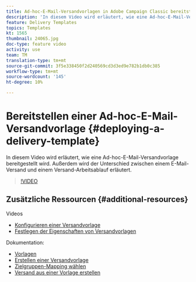 ```yaml
---
title: Ad-hoc-E-Mail-Versandvorlagen in Adobe Campaign Classic bereitstellen
description: 'In diesem Video wird erläutert, wie eine Ad-hoc-E-Mail-Versandvorlage bereitgestellt wird. Außerdem wird der Unterschied zwischen einem E-Mail-Versand und einem Versand-Arbeitsablauf erläutert. '
feature: Delivery Templates
topics: Templates
kt: 1565
thumbnail: 24065.jpg
doc-type: feature video
activity: use
team: TM
translation-type: tm+mt
source-git-commit: 3f5e338450f2d240569cd3d3ed9e782b1db0c385
workflow-type: tm+mt
source-wordcount: '145'
ht-degree: 10%

---
```



# Bereitstellen einer Ad-hoc-E-Mail-Versandvorlage {#deploying-a-delivery-template}

In diesem Video wird erläutert, wie eine Ad-hoc-E-Mail-Versandvorlage bereitgestellt wird. Außerdem wird der Unterschied zwischen einem E-Mail-Versand und einem Versand-Arbeitsablauf erläutert.

>[!VIDEO](https://video.tv.adobe.com/v/24065?quality=12)

## Zusätzliche Ressourcen {#additional-resources}

Videos
* [Konfigurieren einer Versandvorlage](/help/acc/sending-messages/using-delivery-templates/configuring-a-delivery-template.md)
* [Festlegen der Eigenschaften von Versandvorlagen](/help/acc/sending-messages/using-delivery-templates/setting-delivery-template-properties.md)

Dokumentation:

* [Vorlagen](https://docs.campaign.adobe.com/doc/AC/en/DLV_Using_delivery_templates_About_templates.html)
* [Erstellen einer Versandvorlage](https://docs.campaign.adobe.com/doc/AC/en/DLV_Using_delivery_templates_Creating_a_delivery_template.html)
* [Zielgruppen-Mapping wählen](https://docs.campaign.adobe.com/doc/AC/en/DLV_Using_delivery_templates_Selecting_a_target_mapping.html)
* [Versand aus einer Vorlage erstellen](https://docs.campaign.adobe.com/doc/AC/en/DLV_Using_delivery_templates_Creating_a_delivery_from_a_template.html)
